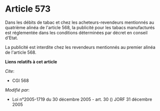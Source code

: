 # Article 573

Dans les débits de tabac et chez les acheteurs-revendeurs mentionnés au quatrième alinéa de l'article 568, la publicité pour
les tabacs manufacturés est réglementée dans les conditions déterminées par décret en conseil d'Etat.

La publicité est interdite chez les revendeurs mentionnés au premier alinéa de l'article 568.

**Liens relatifs à cet article**

_Cite_:

  - CGI 568

_Modifié par_:

  - Loi n°2005-1719 du 30 décembre 2005 - art. 30 () JORF 31 décembre 2005
